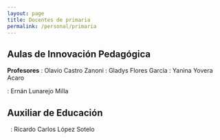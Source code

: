 ```yaml
---
layout: page
title: Docentes de primaria
permalink: /personal/primaria
---
```


## Aulas de Innovación Pedagógica

**Profesores**
: Olavio Castro Zanoni
: Gladys Flores García
: Yanina Yovera Acaro

: Ernán Lunarejo Milla

## Auxiliar de Educación

&nbsp;
: Ricardo Carlos López Sotelo
